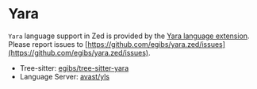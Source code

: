 # Yara

`Yara` language support in Zed is provided by the [Yara language extension](https://github.com/egibs/yara.zed). Please report issues to [https://github.com/egibs/yara.zed/issues](https://github.com/egibs/yara.zed/issues).

- Tree-sitter: [egibs/tree-sitter-yara](https://github.com/egibs/tree-sitter-yara)
- Language Server: [avast/yls](https://github.com/avast/yls)
